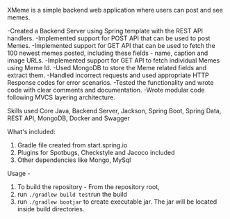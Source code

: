 XMeme is a simple backend web application where users can post and see memes.

-Created a Backend Server using Spring template with the REST API handlers.
-Implemented support for POST API that can be used to post Memes.
-Implemented support for GET API that can be used to fetch the 100 newest memes posted, including these fields - name, caption and image URLs.
-Implemented support for GET API to fetch individual Memes using Meme Id.
-Used MongoDB to store the Meme related fields and extract them.
-Handled incorrect requests and used appropriate HTTP Response codes for error scenarios.
-Tested the functionality and wrote code with clear comments and documentation.
-Wrote modular code following MVCS layering architecture.

Skills used
Core Java, Backend Server, Jackson, Spring Boot, Spring Data, REST API, MongoDB, Docker and Swagger

What's included: 
1. Gradle file created from start.spring.io
2. Plugins for Spotbugs, Checkstyle and Jacoco included
3. Other dependencies like Mongo, MySql

Usage - 
1. To build the repository - 
From the repository root, 
1. run `./gradlew build test`run the build
2. run `./gradlew bootjar` to create executable jar. The jar will be located inside build directories.

